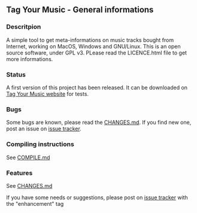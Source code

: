 ## Tag Your Music - General informations

### Descritpion
A simple tool to get meta-informations on music tracks bought from Internet, working on MacOS, Windows and GNU/Linux. This is an open source software, under GPL v3. PLease read the LICENCE.html file to get more informations.

### Status
A first version of this project has been released. It can be downloaded on [Tag Your Music website](http://www.tagyourmusic.org "Tag Your Music officiel website") for tests.

### Bugs
Some bugs are known, please read the [CHANGES.md](CHANGES.md "Tag Your Music Changelog"). If you find new one, post an issue on [issue tracker](https://github.com/alorence/tym/issues "Tag Your Music issue tracker").

### Compiling instructions
See [COMPILE.md](COMPILE.md "Tag Your Music compiling instructions")

### Features
See [CHANGES.md](CHANGES.md "Tag Your Music Changelog")

If you have some needs or suggestions, please post on [issue tracker](https://github.com/alorence/tym/issues "Tag Your Music issues") with the "enhancement" tag
